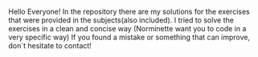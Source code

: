 Hello Everyone! In the repository there are my solutions for the exercises that were provided in the subjects(also included).
I tried to solve the exercises in a clean and concise way (Norminette want you to code in a very specific way)
If you found a mistake or something that can improve, don`t hesitate to contact!
